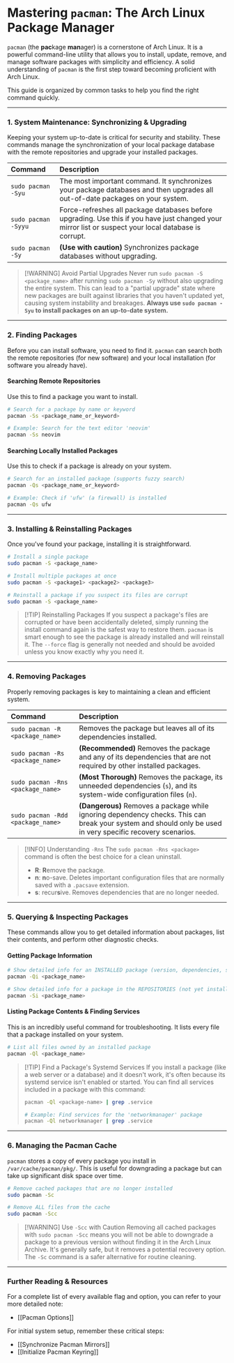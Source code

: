 # Mastering `pacman`: The Arch Linux Package Manager

`pacman` (the **pac**kage **man**ager) is a cornerstone of Arch Linux. It is a powerful command-line utility that allows you to install, update, remove, and manage software packages with simplicity and efficiency. A solid understanding of `pacman` is the first step toward becoming proficient with Arch Linux.

This guide is organized by common tasks to help you find the right command quickly.

---

### 1. System Maintenance: Synchronizing & Upgrading

Keeping your system up-to-date is critical for security and stability. These commands manage the synchronization of your local package database with the remote repositories and upgrade your installed packages.

| Command | Description |
| :--- | :--- |
| `sudo pacman -Syu` | The most important command. It synchronizes your package databases and then upgrades all out-of-date packages on your system. |
| `sudo pacman -Syyu` | Force-refreshes all package databases before upgrading. Use this if you have just changed your mirror list or suspect your local database is corrupt. |
| `sudo pacman -Sy` | **(Use with caution)** Synchronizes package databases without upgrading. |

> [!WARNING] Avoid Partial Upgrades
> Never run `sudo pacman -S <package_name>` after running `sudo pacman -Sy` without also upgrading the entire system. This can lead to a "partial upgrade" state where new packages are built against libraries that you haven't updated yet, causing system instability and breakages. **Always use `sudo pacman -Syu` to install packages on an up-to-date system.**

---

### 2. Finding Packages

Before you can install software, you need to find it. `pacman` can search both the remote repositories (for new software) and your local installation (for software you already have).

#### Searching Remote Repositories
Use this to find a package you want to install.

```bash
# Search for a package by name or keyword
pacman -Ss <package_name_or_keyword>

# Example: Search for the text editor 'neovim'
pacman -Ss neovim
```

#### Searching Locally Installed Packages
Use this to check if a package is already on your system.

```bash
# Search for an installed package (supports fuzzy search)
pacman -Qs <package_name_or_keyword>

# Example: Check if 'ufw' (a firewall) is installed
pacman -Qs ufw
```

---

### 3. Installing & Reinstalling Packages

Once you've found your package, installing it is straightforward.

```bash
# Install a single package
sudo pacman -S <package_name>

# Install multiple packages at once
sudo pacman -S <package1> <package2> <package3>

# Reinstall a package if you suspect its files are corrupt
sudo pacman -S <package_name>
```

> [!TIP] Reinstalling Packages
> If you suspect a package's files are corrupted or have been accidentally deleted, simply running the install command again is the safest way to restore them. `pacman` is smart enough to see the package is already installed and will reinstall it. The `--force` flag is generally not needed and should be avoided unless you know exactly why you need it.

---

### 4. Removing Packages

Properly removing packages is key to maintaining a clean and efficient system.

| Command | Description |
| :--- | :--- |
| `sudo pacman -R <package_name>` | Removes the package but leaves all of its dependencies installed. |
| `sudo pacman -Rs <package_name>` | **(Recommended)** Removes the package and any of its dependencies that are not required by other installed packages. |
| `sudo pacman -Rns <package_name>` | **(Most Thorough)** Removes the package, its unneeded dependencies (`s`), and its system-wide configuration files (`n`). |
| `sudo pacman -Rdd <package_name>` | **(Dangerous)** Removes a package while ignoring dependency checks. This can break your system and should only be used in very specific recovery scenarios. |

> [!INFO] Understanding `-Rns`
> The `sudo pacman -Rns <package>` command is often the best choice for a clean uninstall.
> - **R**: **R**emove the package.
> - **n**: **n**o-save. Deletes important configuration files that are normally saved with a `.pacsave` extension.
> - **s**: recur**s**ive. Removes dependencies that are no longer needed.

---

### 5. Querying & Inspecting Packages

These commands allow you to get detailed information about packages, list their contents, and perform other diagnostic checks.

#### Getting Package Information

```bash
# Show detailed info for an INSTALLED package (version, dependencies, size, etc.)
pacman -Qi <package_name>

# Show detailed info for a package in the REPOSITORIES (not yet installed)
pacman -Si <package_name>
```

#### Listing Package Contents & Finding Services

This is an incredibly useful command for troubleshooting. It lists every file that a package installed on your system.

```bash
# List all files owned by an installed package
pacman -Ql <package_name>
```

> [!TIP] Find a Package's Systemd Services
> If you install a package (like a web server or a database) and it doesn't work, it's often because its systemd service isn't enabled or started. You can find all services included in a package with this command:
> ```bash
> pacman -Ql <package-name> | grep .service
> 
> # Example: Find services for the 'networkmanager' package
> pacman -Ql networkmanager | grep .service
> ```

---

### 6. Managing the Pacman Cache

`pacman` stores a copy of every package you install in `/var/cache/pacman/pkg/`. This is useful for downgrading a package but can take up significant disk space over time.

```bash
# Remove cached packages that are no longer installed
sudo pacman -Sc

# Remove ALL files from the cache
sudo pacman -Scc
```

> [!WARNING] Use `-Scc` with Caution
> Removing all cached packages with `sudo pacman -Scc` means you will not be able to downgrade a package to a previous version without finding it in the Arch Linux Archive. It's generally safe, but it removes a potential recovery option. The `-Sc` command is a safer alternative for routine cleaning.

---

### Further Reading & Resources

For a complete list of every available flag and option, you can refer to your more detailed note:
*   [[Pacman Options]]

For initial system setup, remember these critical steps:
*   [[Synchronize Pacman Mirrors]]
*   [[Initialize Pacman Keyring]]

